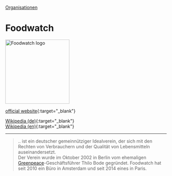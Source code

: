 [Organisationen](../organisationen.html)   

# Foodwatch

<img src="https://upload.wikimedia.org/wikipedia/de/a/a2/Foodwatch_logo.svg" height="200" alt="Foodwatch logo">   

[official website](http://www.foodwatch.org/de/startseite/){:target="_blank"}      

[Wikipedia (de)](https://de.wikipedia.org/wiki/Foodwatch){:target="_blank"}   
[Wikipedia (en)](https://en.wikipedia.org/wiki/Foodwatch){:target="_blank"}   

---

> .. ist ein deutscher gemeinnütziger Idealverein, der sich mit den Rechten von Verbrauchern und der Qualität von Lebensmitteln auseinandersetzt.   
Der Verein wurde im Oktober 2002 in Berlin vom ehemaligen [Greenpeace](../organisationen/greenpeace.html)-Geschäftsführer Thilo Bode gegründet. Foodwatch hat seit 2010 ein Büro in Amsterdam und seit 2014 eines in Paris.
